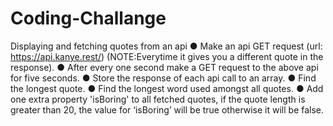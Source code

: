 # Coding-Challange
Displaying and fetching quotes from an api
● Make an api GET request (url: https://api.kanye.rest/) (NOTE:Everytime it gives you a different quote in the response). ● After every one second make a GET request to the above api for five seconds. ● Store the response of each api call to an array. ● Find the longest quote. ● Find the longest word used amongst all quotes. ● Add one extra property 'isBoring' to all fetched quotes, if the quote length is greater than 20, the value for ‘isBoring’ will be true otherwise it will be false.
